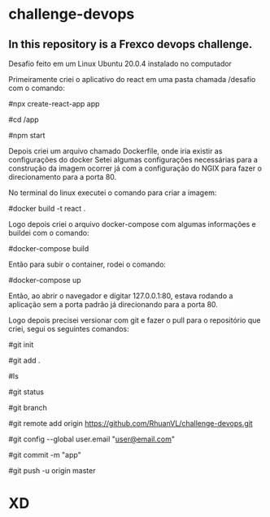 # challenge-devops 
**In this repository is a Frexco devops challenge.**
--------------------------------------------------------------------
Desafio feito em um Linux Ubuntu 20.0.4 instalado no computador

Primeiramente criei o aplicativo do react em uma pasta chamada /desafio
com o comando:

#npx create-react-app app

#cd /app

#npm start

Depois criei um arquivo chamado Dockerfile, onde iria existir as configurações do docker
Setei algumas configurações necessárias para a construção da imagem ocorrer já com a configuração do NGIX
para fazer o direcionamento para a porta 80.

No terminal do linux executei o comando para criar a imagem:

#docker build -t react .

Logo depois criei o arquivo docker-compose com algumas informações e buildei com o comando:

#docker-compose build

Então para subir o container, rodei o comando:

#docker-compose up

Então, ao abrir o navegador e digitar 127.0.0.1:80, estava rodando a aplicação sem a porta padrão
já direcionando para a porta 80.

Logo depois precisei versionar com git e fazer o pull para o repositório que criei, segui os seguintes comandos:

#git init

#git add .

#ls

#git status

#git branch

#git remote add origin https://github.com/RhuanVL/challenge-devops.git

#git config --global user.email "user@email.com"

#git commit -m "app"

#git push -u origin master

# XD 
